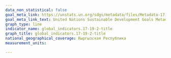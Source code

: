 ```yaml
---
data_non_statistical: false
goal_meta_link: https://unstats.un.org/sdgs/metadata/files/Metadata-17-19-02a.pdf
goal_meta_link_text: United Nations Sustainable Development Goals Metadata (pdf 468kB)
graph_type: line
indicator_name: global_indicators.17-19-2-title
graph_title: global_indicators.17-19-2-title
national_geographical_coverage: Кыргызская Республика
measurement_units: 

---
```

